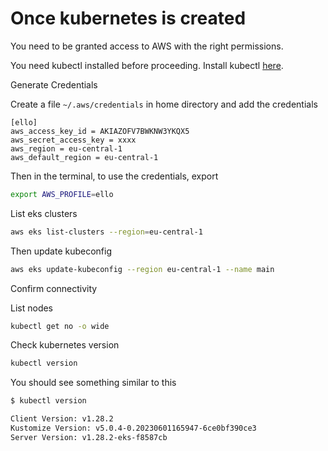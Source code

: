 # Once kubernetes is created

You need to be granted access to AWS with the right permissions.

You need kubectl installed before proceeding. Install kubectl [here](https://kubernetes.io/docs/tasks/tools/).

Generate Credentials

Create a file `~/.aws/credentials` in home directory and add the credentials

```config
[ello]
aws_access_key_id = AKIAZOFV7BWKNW3YKQX5
aws_secret_access_key = xxxx
aws_region = eu-central-1
aws_default_region = eu-central-1
```

Then in the terminal, to use the credentials, export

```sh
export AWS_PROFILE=ello
```

List eks clusters

```sh
aws eks list-clusters --region=eu-central-1
```

Then update kubeconfig

```sh
aws eks update-kubeconfig --region eu-central-1 --name main
```

Confirm connectivity

List nodes

```sh
kubectl get no -o wide
```

Check kubernetes version

```sh
kubectl version
```

You should see something similar to this

```sh
$ kubectl version

Client Version: v1.28.2
Kustomize Version: v5.0.4-0.20230601165947-6ce0bf390ce3
Server Version: v1.28.2-eks-f8587cb
```
